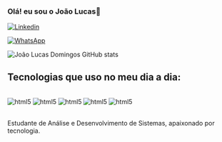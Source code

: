 
### Olá! eu sou o João Lucas👋

[![Linkedin](https://img.shields.io/badge/LinkedIn-0077B5?style=for-the-badge&logo=linkedin&logoColor=white)](https://www.linkedin.com/in/jo%C3%A3o-lucas-de-souza-domingos-a8b371234/)

[![WhatsApp](https://img.shields.io/badge/WhatsApp-25D366?style=for-the-badge&logo=whatsapp&logoColor=white)](https://wa.me/5519994100592)

![João Lucas Domingos GitHub stats](https://github-readme-stats.vercel.app/api?username=JoaoLucasDomingos&show_icons=true&theme=dracula)

## Tecnologias que uso no meu dia a dia:

<div style="display: inline_block"></br>
  <img aling="center" alt="html5" src="https://img.shields.io/badge/HTML5-E34F26?style=for-the-badge&logo=html5&logoColor=white" />
  <img aling="center" alt="html5" src="https://img.shields.io/badge/CSS3-1572B6?style=for-the-badge&logo=css3&logoColor=white" />
  <img aling="center" alt="html5" src="https://img.shields.io/badge/JavaScript-F7DF1E?style=for-the-badge&logo=javascript&logoColor=black" />
  <img aling="center" alt="html5" src="https://img.shields.io/badge/Python-14354C?style=for-the-badge&logo=python&logoColor=white" />
  <img aling="center" alt="html5" src="https://img.shields.io/badge/Amazon_AWS-232F3E?style=for-the-badge&logo=amazon-aws&logoColor=white" />  


</div></br>

Estudante de Análise e Desenvolvimento de Sistemas, apaixonado por tecnologia.


